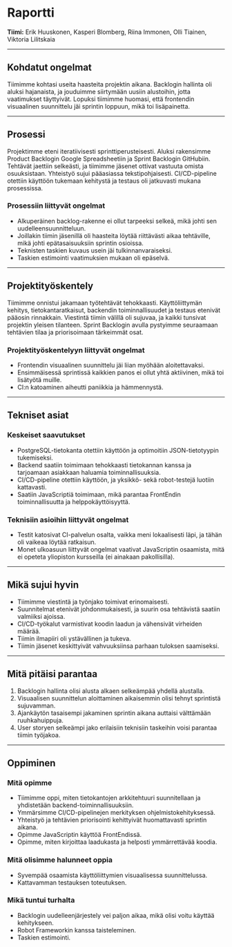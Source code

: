 # Raportti

**Tiimi:** Erik Huuskonen, Kasperi Blomberg, Riina Immonen, Olli Tiainen, Viktoria Lilitskaia

---

## Kohdatut ongelmat

Tiimimme kohtasi useita haasteita projektin aikana. Backlogin hallinta oli aluksi hajanaista, ja jouduimme siirtymään uusiin alustoihin, jotta vaatimukset täyttyivät. Lopuksi tiimimme huomasi, että frontendin visuaalinen suunnittelu jäi sprintin loppuun, mikä toi lisäpainetta.

---

## Prosessi

Projektimme eteni iteratiivisesti sprinttiperusteisesti. Aluksi rakensimme Product Backlogin Google Spreadsheetiin ja Sprint Backlogin GitHubiin. Tehtävät jaettiin selkeästi, ja tiimimme jäsenet ottivat vastuuta omista osuuksistaan. Yhteistyö sujui pääasiassa tekstipohjaisesti. CI/CD-pipeline otettiin käyttöön tukemaan kehitystä ja testaus oli jatkuvasti mukana prosessissa.

### Prosessiin liittyvät ongelmat

- Alkuperäinen backlog-rakenne ei ollut tarpeeksi selkeä, mikä johti sen uudelleensuunnitteluun.  
- Joillakin tiimin jäsenillä oli haasteita löytää riittävästi aikaa tehtäville, mikä johti epätasaisuuksiin sprintin osioissa.
- Teknisten taskien kuvaus usein jäi tulkinnanvaraiseksi.
- Taskien estimointi vaatimuksien mukaan oli epäselvä.

---

## Projektityöskentely

Tiimimme onnistui jakamaan työtehtävät tehokkaasti. Käyttöliittymän kehitys, tietokantaratkaisut, backendin toiminnallisuudet ja testaus etenivät pääosin rinnakkain. Viestintä tiimin välillä oli sujuvaa, ja kaikki tunsivat projektin yleisen tilanteen. Sprint Backlogin avulla pystyimme seuraamaan tehtävien tilaa ja priorisoimaan tärkeimmät osat.

### Projektityöskentelyyn liittyvät ongelmat

- Frontendin visuaalinen suunnittelu jäi liian myöhään aloitettavaksi.  
- Ensimmäisessä sprintissä kaikkien panos ei ollut yhtä aktiivinen, mikä toi lisätyötä muille.
- CI:n katoaminen aiheutti paniikkia ja hämmennystä.

---

## Tekniset asiat

### Keskeiset saavutukset
- PostgreSQL-tietokanta otettiin käyttöön ja optimoitiin JSON-tietotyypin tukemiseksi.  
- Backend saatiin toimimaan tehokkaasti tietokannan kanssa ja tarjoamaan asiakkaan haluamia toiminnallisuuksia.
- CI/CD-pipeline otettiin käyttöön, ja yksikkö- sekä robot-testejä luotiin kattavasti.
- Saatiin JavaScriptiä toimimaan, mikä parantaa FrontEndin toiminnallisuutta ja helppokäyttöisyyttä.

### Teknisiin asioihin liittyvät ongelmat
- Testit katosivat CI-palvelun osalta, vaikka meni lokaalisesti läpi, ja tähän oli vaikeaa löytää ratkaisun.
- Monet ulkoasuun liittyvät ongelmat vaativat JavaScriptin osaamista, mitä ei opeteta yliopiston kursseilla (ei ainakaan pakollisilla).

---

## Mikä sujui hyvin

- Tiimimme viestintä ja työnjako toimivat erinomaisesti.
- Suunnitelmat etenivät johdonmukaisesti, ja suurin osa tehtävistä saatiin valmiiksi ajoissa.
- CI/CD-työkalut varmistivat koodin laadun ja vähensivät virheiden määrää.
- Tiimin ilmapiiri oli ystävällinen ja tukeva.
- Tiimin jäsenet keskittyivät vahvuuksiinsa parhaan tuloksen saamiseksi.

---

## Mitä pitäisi parantaa

1. Backlogin hallinta olisi alusta alkaen selkeämpää yhdellä alustalla.  
2. Visuaalisen suunnittelun aloittaminen aikaisemmin olisi tehnyt sprintistä sujuvamman.  
3. Ajankäytön tasaisempi jakaminen sprintin aikana auttaisi välttämään ruuhkahuippuja.
4. User storyen selkeämpi jako erilaisiin teknisiin taskeihin voisi parantaa tiimin työjakoa.

---

## Oppiminen

### Mitä opimme
- Tiimimme oppi, miten tietokantojen arkkitehtuuri suunnitellaan ja yhdistetään backend-toiminnallisuuksiin.  
- Ymmärsimme CI/CD-pipelinejen merkityksen ohjelmistokehityksessä.  
- Yhteistyö ja tehtävien priorisointi kehittyivät huomattavasti sprintin aikana.
- Opimme JavaScriptin käyttöä FrontEndissä.
- Opimme, miten kirjoittaa laadukasta ja helposti ymmärrettävää koodia.

### Mitä olisimme halunneet oppia
- Syvempää osaamista käyttöliittymien visuaalisessa suunnittelussa.  
- Kattavamman testauksen toteutuksen.

### Mikä tuntui turhalta

- Backlogin uudelleenjärjestely vei paljon aikaa, mikä olisi voitu käyttää kehitykseen.
- Robot Frameworkin kanssa taisteleminen.
- Taskien estimointi.
